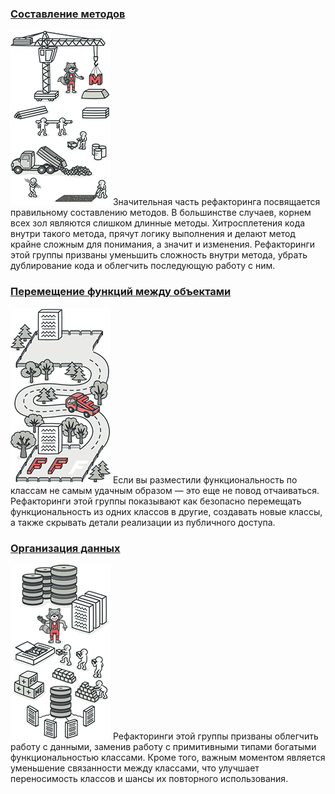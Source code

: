 ### [Составление методов](Составление%20методов/Составление%20методов.md)
![Составление методов](Составление%20методов/images/CREATE_METHODS.png)
Значительная часть рефакторинга посвящается правильному составлению методов. В большинстве случаев, корнем всех зол являются слишком длинные методы. Хитросплетения кода внутри такого метода, прячут логику выполнения и делают метод крайне сложным для понимания, а значит и изменения. Рефакторинги этой группы призваны уменьшить сложность внутри метода, убрать дублирование кода и облегчить последующую работу с ним.

### [Перемещение функций между объектами](Перемещение%20функций%20между%20объектами/Перемещение%20функций%20между%20объектами.md)
![Перемещение функций между объектами](Перемещение%20функций%20между%20объектами/images/MOVE_FUNC_BTW_OBJ.png)
Если вы разместили функциональность по классам не самым удачным образом — это еще не повод отчаиваться. Рефакторинги этой группы показывают как безопасно перемещать функциональность из одних классов в другие, создавать новые классы, а также скрывать детали реализации из публичного доступа.

### [Организация данных](Организация%20данных.md)
![Организация данных](Организация%20данных/images/ORGANIZE_DATA.png)
Рефакторинги этой группы призваны облегчить работу с данными, заменив работу с примитивными типами богатыми функциональностью классами. Кроме того, важным моментом является уменьшение связанности между классами, что улучшает переносимость классов и шансы их повторного использования.
